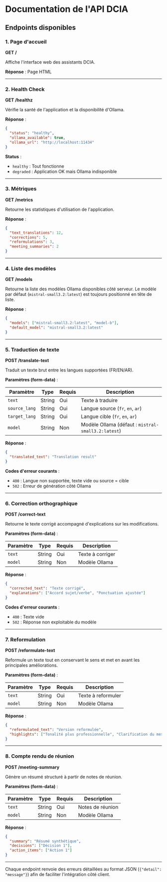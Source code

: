 # Documentation de l'API DCIA

## Endpoints disponibles

### 1. Page d'accueil

**GET /**

Affiche l'interface web des assistants DCIA.

**Réponse** : Page HTML

---

### 2. Health Check

**GET /healthz**

Vérifie la santé de l'application et la disponibilité d'Ollama.

**Réponse** :
```json
{
  "status": "healthy",
  "ollama_available": true,
  "ollama_url": "http://localhost:11434"
}
```

**Status** :
- `healthy` : Tout fonctionne
- `degraded` : Application OK mais Ollama indisponible

---

### 3. Métriques

**GET /metrics**

Retourne les statistiques d'utilisation de l'application.

**Réponse** :
```json
{
  "text_translations": 12,
  "corrections": 5,
  "reformulations": 3,
  "meeting_summaries": 2
}
```

---

### 4. Liste des modèles

**GET /models**

Retourne la liste des modèles Ollama disponibles côté serveur. Le modèle par défaut (`mistral-small3.2:latest`) est toujours positionné en tête de liste.

**Réponse** :
```json
{
  "models": ["mistral-small3.2:latest", "model-b"],
  "default_model": "mistral-small3.2:latest"
}
```

---

### 5. Traduction de texte

**POST /translate-text**

Traduit un texte brut entre les langues supportées (FR/EN/AR).

**Paramètres (form-data)** :

| Paramètre | Type | Requis | Description |
|-----------|------|--------|-------------|
| `text` | String | Oui | Texte à traduire |
| `source_lang` | String | Oui | Langue source (`fr`, `en`, `ar`) |
| `target_lang` | String | Oui | Langue cible (`fr`, `en`, `ar`) |
| `model` | String | Non | Modèle Ollama (défaut : `mistral-small3.2:latest`) |

**Réponse** :

```json
{
  "translated_text": "Translation result"
}
```

**Codes d'erreur courants** :
- `400` : Langue non supportée, texte vide ou source = cible
- `502` : Erreur de génération côté Ollama

---

### 6. Correction orthographique

**POST /correct-text**

Retourne le texte corrigé accompagné d'explications sur les modifications.

**Paramètres (form-data)** :

| Paramètre | Type | Requis | Description |
|-----------|------|--------|-------------|
| `text` | String | Oui | Texte à corriger |
| `model` | String | Non | Modèle Ollama |

**Réponse** :

```json
{
  "corrected_text": "Texte corrigé",
  "explanations": ["Accord sujet/verbe", "Ponctuation ajustée"]
}
```

**Codes d'erreur courants** :
- `400` : Texte vide
- `502` : Réponse non exploitable du modèle

---

### 7. Reformulation

**POST /reformulate-text**

Reformule un texte tout en conservant le sens et met en avant les principales améliorations.

**Paramètres (form-data)** :

| Paramètre | Type | Requis | Description |
|-----------|------|--------|-------------|
| `text` | String | Oui | Texte à reformuler |
| `model` | String | Non | Modèle Ollama |

**Réponse** :

```json
{
  "reformulated_text": "Version reformulée",
  "highlights": ["Tonalité plus professionnelle", "Clarification du message"]
}
```

---

### 8. Compte rendu de réunion

**POST /meeting-summary**

Génère un résumé structuré à partir de notes de réunion.

**Paramètres (form-data)** :

| Paramètre | Type | Requis | Description |
|-----------|------|--------|-------------|
| `text` | String | Oui | Notes de réunion |
| `model` | String | Non | Modèle Ollama |

**Réponse** :

```json
{
  "summary": "Résumé synthétique",
  "decisions": ["Décision 1"],
  "action_items": ["Action 1"]
}
```

---

Chaque endpoint renvoie des erreurs détaillées au format JSON (`{"detail": "message"}`) afin de faciliter l'intégration côté client.
